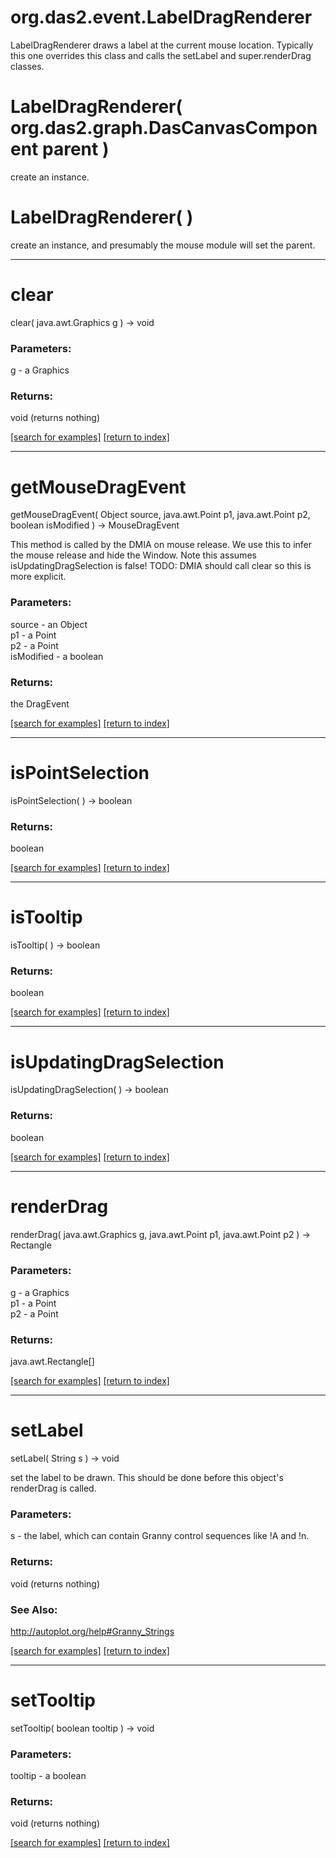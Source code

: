# org.das2.event.LabelDragRenderer

LabelDragRenderer draws a label at the current mouse location.  Typically
 this one overrides this class and calls the setLabel and super.renderDrag
 classes.

# LabelDragRenderer( org.das2.graph.DasCanvasComponent parent )
create an instance.

# LabelDragRenderer( )
create an instance, and presumably the mouse module will set the parent.

***
<a name="clear"></a>
# clear
clear( java.awt.Graphics g ) &rarr; void



### Parameters:
g - a Graphics

### Returns:
void (returns nothing)


<a href="https://github.com/autoplot/dev/search?q=clear&unscoped_q=clear">[search for examples]</a>
<a href="https://github.com/autoplot/documentation/blob/master/javadoc/index-all.md">[return to index]</a>

***
<a name="getMouseDragEvent"></a>
# getMouseDragEvent
getMouseDragEvent( Object source, java.awt.Point p1, java.awt.Point p2, boolean isModified ) &rarr; MouseDragEvent

This method is called by the DMIA on mouse release.  We use this to infer the mouse release
 and hide the Window.  Note this assumes isUpdatingDragSelection is false!
 TODO: DMIA should call clear so this is more explicit.

### Parameters:
source - an Object
<br>p1 - a Point
<br>p2 - a Point
<br>isModified - a boolean

### Returns:
the DragEvent

<a href="https://github.com/autoplot/dev/search?q=getMouseDragEvent&unscoped_q=getMouseDragEvent">[search for examples]</a>
<a href="https://github.com/autoplot/documentation/blob/master/javadoc/index-all.md">[return to index]</a>

***
<a name="isPointSelection"></a>
# isPointSelection
isPointSelection(  ) &rarr; boolean



### Returns:
boolean


<a href="https://github.com/autoplot/dev/search?q=isPointSelection&unscoped_q=isPointSelection">[search for examples]</a>
<a href="https://github.com/autoplot/documentation/blob/master/javadoc/index-all.md">[return to index]</a>

***
<a name="isTooltip"></a>
# isTooltip
isTooltip(  ) &rarr; boolean



### Returns:
boolean


<a href="https://github.com/autoplot/dev/search?q=isTooltip&unscoped_q=isTooltip">[search for examples]</a>
<a href="https://github.com/autoplot/documentation/blob/master/javadoc/index-all.md">[return to index]</a>

***
<a name="isUpdatingDragSelection"></a>
# isUpdatingDragSelection
isUpdatingDragSelection(  ) &rarr; boolean



### Returns:
boolean


<a href="https://github.com/autoplot/dev/search?q=isUpdatingDragSelection&unscoped_q=isUpdatingDragSelection">[search for examples]</a>
<a href="https://github.com/autoplot/documentation/blob/master/javadoc/index-all.md">[return to index]</a>

***
<a name="renderDrag"></a>
# renderDrag
renderDrag( java.awt.Graphics g, java.awt.Point p1, java.awt.Point p2 ) &rarr; Rectangle



### Parameters:
g - a Graphics
<br>p1 - a Point
<br>p2 - a Point

### Returns:
java.awt.Rectangle[]


<a href="https://github.com/autoplot/dev/search?q=renderDrag&unscoped_q=renderDrag">[search for examples]</a>
<a href="https://github.com/autoplot/documentation/blob/master/javadoc/index-all.md">[return to index]</a>

***
<a name="setLabel"></a>
# setLabel
setLabel( String s ) &rarr; void

set the label to be drawn.  This should be done before this object's renderDrag is called.

### Parameters:
s - the label, which can contain Granny control sequences like !A and !n.

### Returns:
void (returns nothing)

### See Also:
<a href='http://autoplot.org/help#Granny_Strings'>http://autoplot.org/help#Granny_Strings</a> <br>

<a href="https://github.com/autoplot/dev/search?q=setLabel&unscoped_q=setLabel">[search for examples]</a>
<a href="https://github.com/autoplot/documentation/blob/master/javadoc/index-all.md">[return to index]</a>

***
<a name="setTooltip"></a>
# setTooltip
setTooltip( boolean tooltip ) &rarr; void



### Parameters:
tooltip - a boolean

### Returns:
void (returns nothing)


<a href="https://github.com/autoplot/dev/search?q=setTooltip&unscoped_q=setTooltip">[search for examples]</a>
<a href="https://github.com/autoplot/documentation/blob/master/javadoc/index-all.md">[return to index]</a>

